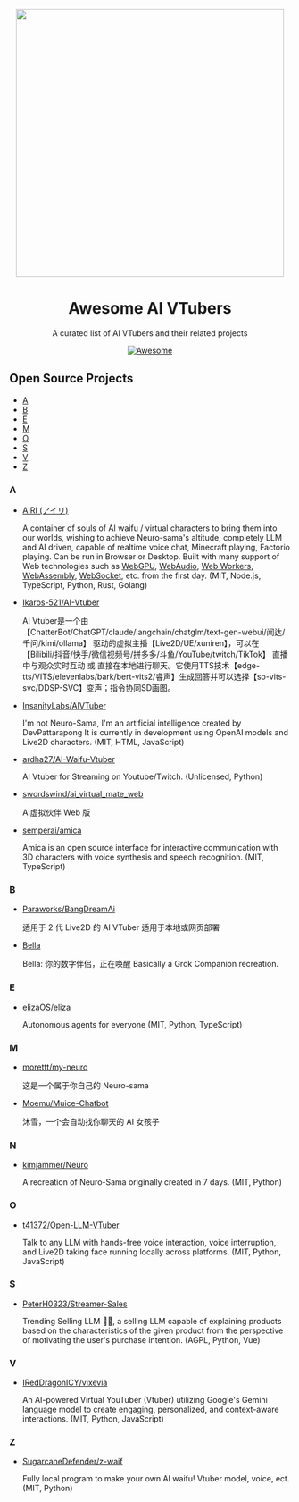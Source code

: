 <p align="center">
  <picture>
    <source
      width="480"
      srcset="./assets/logo-dark.png"
      media="(prefers-color-scheme: dark)"
    />
    <source
      width="480"
      srcset="./assets/logo-light.png"
      media="(prefers-color-scheme: light), (prefers-color-scheme: no-preference)"
    />
    <img width="480" src="./assets/logo-light.png" />
  </picture>
</p>

<h1 align="center">Awesome AI VTubers</h1>

<p align="center">A curated list of AI VTubers and their related projects</p>

<div align="center">

[![Awesome](https://awesome.re/badge.svg)](https://awesome.re)

</div>

## Open Source Projects

- [A](#a)
- [B](#b)
- [E](#e)
- [M](#m)
- [O](#o)
- [S](#s)
- [V](#v)
- [Z](#z)

### A

- [AIRI (アイリ)](https://github.com/moeru-ai/airi)

  A container of souls of AI waifu / virtual characters to bring them into our worlds, wishing to achieve Neuro-sama's altitude, completely LLM and AI driven, capable of realtime voice chat, Minecraft playing, Factorio playing. Can be run in Browser or Desktop. Built with many support of Web technologies such as [WebGPU](https://www.w3.org/TR/webgpu/), [WebAudio](https://developer.mozilla.org/en-US/docs/Web/API/Web_Audio_API), [Web Workers](https://developer.mozilla.org/en-US/docs/Web/API/Web_Workers_API/Using_web_workers), [WebAssembly](https://webassembly.org/), [WebSocket](https://developer.mozilla.org/en-US/docs/Web/API/WebSocket), etc. from the first day. (MIT, Node.js, TypeScript, Python, Rust, Golang)

- [Ikaros-521/AI-Vtuber](https://github.com/Ikaros-521/AI-Vtuber)

  AI Vtuber是一个由 【ChatterBot/ChatGPT/claude/langchain/chatglm/text-gen-webui/闻达/千问/kimi/ollama】 驱动的虚拟主播【Live2D/UE/xuniren】，可以在 【Bilibili/抖音/快手/微信视频号/拼多多/斗鱼/YouTube/twitch/TikTok】 直播中与观众实时互动 或 直接在本地进行聊天。它使用TTS技术【edge-tts/VITS/elevenlabs/bark/bert-vits2/睿声】生成回答并可以选择【so-vits-svc/DDSP-SVC】变声；指令协同SD画图。

- [InsanityLabs/AIVTuber](https://github.com/InsanityLabs/AIVTuber)

  I'm not Neuro-Sama, I'm an artificial intelligence created by DevPattarapong It is currently in development using OpenAI models and Live2D characters. (MIT, HTML, JavaScript)

- [ardha27/AI-Waifu-Vtuber](https://github.com/ardha27/AI-Waifu-Vtuber)

  AI Vtuber for Streaming on Youtube/Twitch. (Unlicensed, Python)

- [swordswind/ai_virtual_mate_web](https://github.com/swordswind/ai_virtual_mate_web)

  AI虚拟伙伴 Web 版

- [semperai/amica](https://github.com/semperai/amica/)

  Amica is an open source interface for interactive communication with 3D characters with voice synthesis and speech recognition. (MIT, TypeScript)

### B

- [Paraworks/BangDreamAi](https://github.com/Paraworks/BangDreamAi)

  适用于 2 代 Live2D 的 AI VTuber 适用于本地或网页部署

- [Bella](https://github.com/Jackywine/Bella)

  Bella: 你的数字伴侣，正在唤醒
  Basically a Grok Companion recreation.

### E

- [elizaOS/eliza](https://github.com/elizaOS/eliza)

  Autonomous agents for everyone (MIT, Python, TypeScript)
  
### M

- [morettt/my-neuro](https://github.com/morettt/my-neuro)

  这是一个属于你自己的 Neuro-sama

- [Moemu/Muice-Chatbot](https://github.com/Moemu/Muice-Chatbot)

  沐雪，一个会自动找你聊天的 AI 女孩子

### N

- [kimjammer/Neuro](https://github.com/kimjammer/Neuro)

  A recreation of Neuro-Sama originally created in 7 days. (MIT, Python)

### O

- [t41372/Open-LLM-VTuber](https://github.com/t41372/Open-LLM-VTuber)

  Talk to any LLM with hands-free voice interaction, voice interruption, and Live2D taking face running locally across platforms. (MIT, Python, JavaScript)

### S

- [PeterH0323/Streamer-Sales](https://github.com/PeterH0323/Streamer-Sales)

  Trending Selling LLM 🛒🎁, a selling LLM capable of explaining products based on the characteristics of the given product from the perspective of motivating the user's purchase intention. (AGPL, Python, Vue)

### V

- [IRedDragonICY/vixevia](https://github.com/IRedDragonICY/vixevia)

  An AI-powered Virtual YouTuber (Vtuber) utilizing Google's Gemini language model to create engaging, personalized, and context-aware interactions. (MIT, Python, JavaScript)

### Z

- [SugarcaneDefender/z-waif](https://github.com/SugarcaneDefender/z-waif)

  Fully local program to make your own AI waifu! Vtuber model, voice, ect. (MIT, Python)
